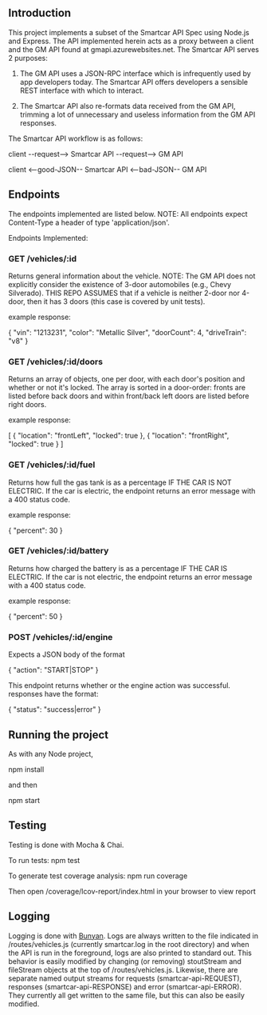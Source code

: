 ## Introduction
This project implements a subset of the Smartcar API Spec using Node.js and Express.  The API implemented herein acts as a proxy between a client and the GM API found at gmapi.azurewebsites.net.  The Smartcar API serves 2 purposes:

1.  The GM API uses a JSON-RPC interface which is infrequently used by app developers today.  The Smartcar API offers developers a sensible REST interface with which to interact.  

2.  The Smartcar API also re-formats data received from the GM API, trimming a lot of unnecessary and useless information from the GM API responses.  

The Smartcar API workflow is as follows:

client         --request-->          Smartcar API        --request-->         GM API

client        <--good-JSON--         Smartcar API        <--bad-JSON--        GM API

## Endpoints
The endpoints implemented are listed below. NOTE: All endpoints expect Content-Type a header of type 'application/json'.

Endpoints Implemented:

### GET /vehicles/:id

Returns general information about the vehicle. NOTE: The GM API does not explicitly consider the existence of 3-door automobiles (e.g., Chevy Silverado).  THIS REPO ASSUMES that if a vehicle is neither 2-door nor 4-door, then it has 3 doors (this case is covered by unit tests).

example response:

{
  "vin": "1213231",
  "color": "Metallic Silver",
  "doorCount": 4,
  "driveTrain": "v8"
}

### GET /vehicles/:id/doors

Returns an array of objects, one per door, with each door's position and whether or not it's locked.
The array is sorted in a door-order: fronts are listed before back doors and within front/back left doors are listed before right doors.

example response:

[
  {
    "location": "frontLeft",
    "locked": true
  },
  {
    "location": "frontRight",
    "locked": true
  }
]

### GET /vehicles/:id/fuel

Returns how full the gas tank is as a percentage IF THE CAR IS NOT ELECTRIC.  If the car is electric, the endpoint returns an error message with a 400 status code.

example response:

{
  "percent": 30
}

### GET /vehicles/:id/battery

Returns how charged the battery is as a percentage IF THE CAR IS ELECTRIC.  If the car is not electric, the endpoint returns an error message with a 400 status code.

example response:

{
  "percent": 50
}

### POST /vehicles/:id/engine

Expects a JSON body of the format

{
  "action": "START|STOP"
}

This endpoint returns whether or the engine action was successful.
responses have the format:

{
  "status": "success|error"
}

## Running the project
As with any Node project,

npm install

and then

npm start

## Testing
Testing is done with Mocha & Chai.

To run tests: npm test

To generate test coverage analysis: npm run coverage

Then open /coverage/lcov-report/index.html in your browser to view report

## Logging
Logging is done with [Bunyan](https://github.com/trentm/node-bunyan).  Logs are always written to the file indicated in /routes/vehicles.js (currently smartcar.log in the root directory) and when the API is run in the foreground, logs are also printed to standard out.  This behavior is easily modified by changing (or removing) stoutStream and fileStream objects at the top of /routes/vehicles.js.  Likewise, there are separate named output streams for requests (smartcar-api-REQUEST), responses (smartcar-api-RESPONSE) and error (smartcar-api-ERROR).  They currently all get written to the same file, but this can also be easily modified.
